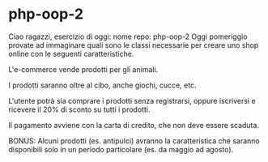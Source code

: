 # php-oop-2

Ciao ragazzi,
esercizio di oggi:
nome repo: php-oop-2
Oggi pomeriggio provate ad immaginare quali sono le classi necessarie per creare uno shop online con le seguenti caratteristiche.

L'e-commerce vende prodotti per gli animali.

I prodotti saranno oltre al cibo, anche giochi, cucce, etc.

L'utente potrà sia comprare i prodotti senza registrarsi, oppure iscriversi e ricevere il 20% di sconto su tutti i prodotti.

Il pagamento avviene con la carta di credito, che non deve essere scaduta.

BONUS:
Alcuni prodotti (es. antipulci) avranno la caratteristica che saranno disponibili solo in un periodo particolare (es. da maggio ad agosto).